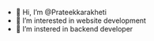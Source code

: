 - 👋 Hi, I’m @Prateekkarakheti
- 👀 I’m interested in website development
- 🌱 I’m instered in backend developer 
  

<!---
Prateekkarakheti/Prateekkarakheti is a ✨ special ✨ repository because its `README.md` (this file) appears on your GitHub profile.
You can click the Preview link to take a look at your changes.
--->
